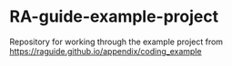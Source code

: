 # RA-guide-example-project
Repository for working through the example project from https://raguide.github.io/appendix/coding_example
